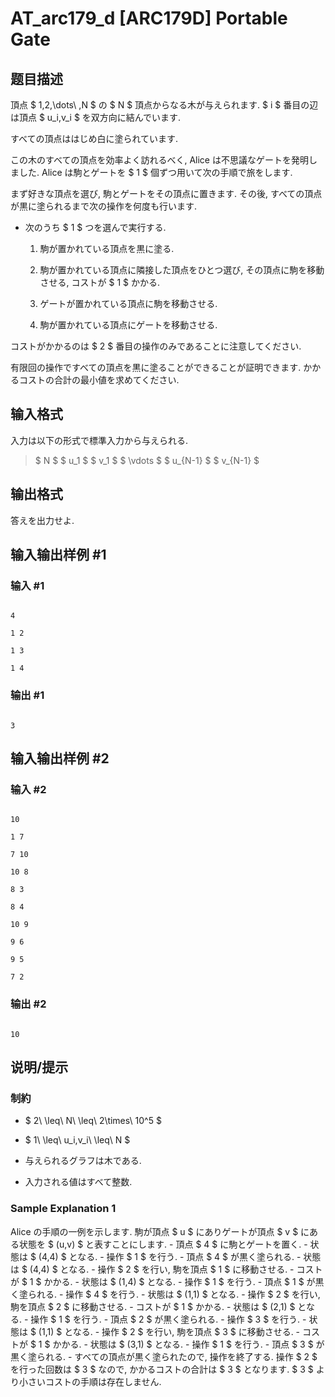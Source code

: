 # AT_arc179_d [ARC179D] Portable Gate

## 题目描述

[problemUrl]: https://atcoder.jp/contests/arc179/tasks/arc179_d

頂点 $ 1,2,\dots\ ,N $ の $ N $ 頂点からなる木が与えられます. $ i $ 番目の辺は頂点 $ u_i,v_i $ を双方向に結んでいます.

すべての頂点ははじめ白に塗られています.

この木のすべての頂点を効率よく訪れるべく, Alice は不思議なゲートを発明しました. Alice は駒とゲートを $ 1 $ 個ずつ用いて次の手順で旅をします.

まず好きな頂点を選び, 駒とゲートをその頂点に置きます. その後, すべての頂点が黒に塗られるまで次の操作を何度も行います.

- 次のうち $ 1 $ つを選んで実行する.
  1. 駒が置かれている頂点を黒に塗る.
  2. 駒が置かれている頂点に隣接した頂点をひとつ選び, その頂点に駒を移動させる, コストが $ 1 $ かかる.
  3. ゲートが置かれている頂点に駒を移動させる.
  4. 駒が置かれている頂点にゲートを移動させる.
 
コストがかかるのは $ 2 $ 番目の操作のみであることに注意してください.

有限回の操作ですべての頂点を黒に塗ることができることが証明できます. かかるコストの合計の最小値を求めてください.

## 输入格式

入力は以下の形式で標準入力から与えられる.

> $ N $ $ u_1 $ $ v_1 $ $ \vdots $ $ u_{N-1} $ $ v_{N-1} $

## 输出格式

答えを出力せよ.

## 输入输出样例 #1

### 输入 #1

```
4
1 2
1 3
1 4
```

### 输出 #1

```
3
```

## 输入输出样例 #2

### 输入 #2

```
10
1 7
7 10
10 8
8 3
8 4
10 9
9 6
9 5
7 2
```

### 输出 #2

```
10
```

## 说明/提示

### 制約

- $ 2\ \leq\ N\ \leq\ 2\times\ 10^5 $
- $ 1\ \leq\ u_i,v_i\ \leq\ N $
- 与えられるグラフは木である.
- 入力される値はすべて整数.
 
### Sample Explanation 1

Alice の手順の一例を示します. 駒が頂点 $ u $ にありゲートが頂点 $ v $ にある状態を $ (u,v) $ と表すことにします. - 頂点 $ 4 $ に駒とゲートを置く. - 状態は $ (4,4) $ となる. - 操作 $ 1 $ を行う. - 頂点 $ 4 $ が黒く塗られる. - 状態は $ (4,4) $ となる. - 操作 $ 2 $ を行い, 駒を頂点 $ 1 $ に移動させる. - コストが $ 1 $ かかる. - 状態は $ (1,4) $ となる. - 操作 $ 1 $ を行う. - 頂点 $ 1 $ が黒く塗られる. - 操作 $ 4 $ を行う. - 状態は $ (1,1) $ となる. - 操作 $ 2 $ を行い, 駒を頂点 $ 2 $ に移動させる. - コストが $ 1 $ かかる. - 状態は $ (2,1) $ となる. - 操作 $ 1 $ を行う. - 頂点 $ 2 $ が黒く塗られる. - 操作 $ 3 $ を行う. - 状態は $ (1,1) $ となる. - 操作 $ 2 $ を行い, 駒を頂点 $ 3 $ に移動させる. - コストが $ 1 $ かかる. - 状態は $ (3,1) $ となる. - 操作 $ 1 $ を行う. - 頂点 $ 3 $ が黒く塗られる. - すべての頂点が黒く塗られたので, 操作を終了する. 操作 $ 2 $ を行った回数は $ 3 $ なので, かかるコストの合計は $ 3 $ となります. $ 3 $ より小さいコストの手順は存在しません.